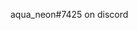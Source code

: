 aqua_neon#7425 on discord

<!---
aquaNeon/aquaNeon is a ✨ special ✨ repository because its `README.md` (this file) appears on your GitHub profile.
You can click the Preview link to take a look at your changes.
--->
